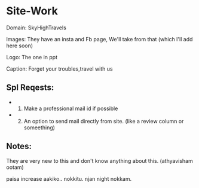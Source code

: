 # Site-Work

Domain: SkyHighTravels

Images: They have an insta and Fb page, We'll take from that (which I'll add here soon)

Logo: The one in ppt

Caption: Forget your troubles,travel with us

## Spl Reqests:
- 1. Make a professional mail id if possible
- 2. An option to send mail directly from site. (like a review column or someething)

## Notes:
They are very new to this and don't know anything about this.
(athyavisham ootam)

paisa increase aakiko.. nokkitu. njan night nokkam.
